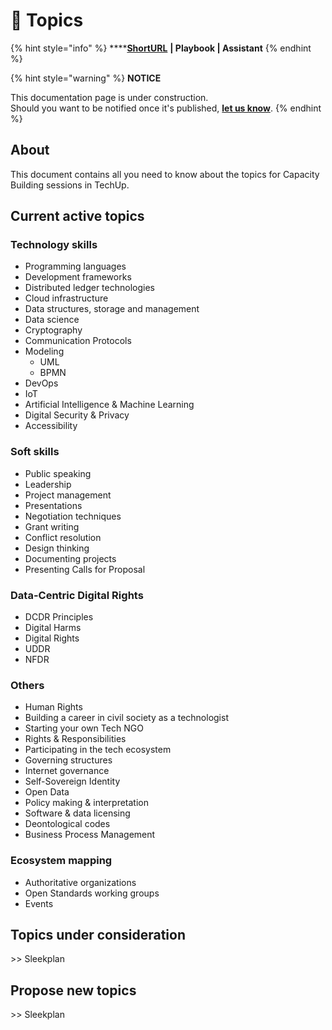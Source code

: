 # 📄 Topics

{% hint style="info" %}
****[**ShortURL**](https://tiof.click/TUCBTopics) **| Playbook | Assistant**
{% endhint %}



{% hint style="warning" %}
**NOTICE**

This documentation page is under construction.\
Should you want to be notified once it's published, [**let us know**](https://tiof.click/TIOFTarianUpdatesService).
{% endhint %}

## About

This document contains all you need to know about the topics for Capacity Building sessions in TechUp.



## Current active topics

### Technology skills

* Programming languages
* Development frameworks
* Distributed ledger technologies
* Cloud infrastructure
* Data structures, storage and management
* Data science
* Cryptography
* Communication Protocols
* Modeling
  * UML
  * BPMN
* DevOps
* IoT
* Artificial Intelligence & Machine Learning
* Digital Security & Privacy
* Accessibility

### Soft skills

* Public speaking
* Leadership
* Project management
* Presentations
* Negotiation techniques
* Grant writing
* Conflict resolution
* Design thinking
* Documenting projects
* Presenting Calls for Proposal

### Data-Centric Digital Rights

* DCDR Principles
* Digital Harms
* Digital Rights
* UDDR
* NFDR

### Others

* Human Rights
* Building a career in civil society as a technologist
* Starting your own Tech NGO
* Rights & Responsibilities
* Participating in the tech ecosystem
* Governing structures
* Internet governance
* Self-Sovereign Identity
* Open Data
* Policy making & interpretation
* Software & data licensing
* Deontological codes
* Business Process Management

### Ecosystem mapping

* Authoritative organizations
* Open Standards working groups
* Events

## Topics under consideration

\>> Sleekplan



## Propose new topics

\>> Sleekplan

